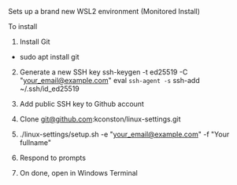Sets up a brand new WSL2 environment (Monitored Install)

To install

1.  Install Git
 - sudo apt install git

2.  Generate a new SSH key
 ssh-keygen -t ed25519 -C "your_email@example.com"
 eval `ssh-agent -s`
 ssh-add ~/.ssh/id_ed25519

3. Add public SSH key to Github account

4. Clone git@github.com:kconston/linux-settings.git

5. ./linux-settings/setup.sh -e "your_email@example.com" -f "Your fullname"

6. Respond to prompts

7. On done, open in Windows Terminal

